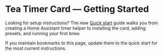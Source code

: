 # Tea Timer Card — Getting Started

Looking for setup instructions? The new [Quick start](quick-start.md) guide walks you from creating a
Home Assistant timer helper to installing the card, adding presets, and running your first brew.

If you maintain bookmarks to this page, update them to the quick start for the most current
instructions.
